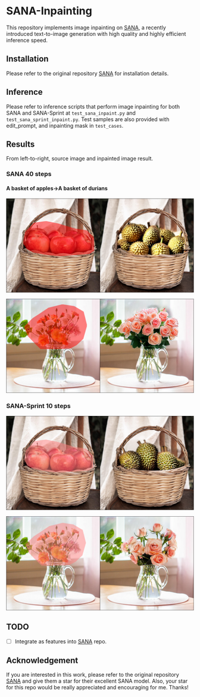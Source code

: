 # SANA-Inpainting

This repository implements image inpainting on [SANA](https://github.com/NVlabs/Sana), a recently introduced text-to-image generation with high quality and highly efficient inference speed.

## Installation

Please refer to the original repository [SANA](https://github.com/NVlabs/Sana) for installation details.

## Inference
Please refer to inference scripts that perform image inpainting for both SANA and SANA-Sprint at ```test_sana_inpaint.py``` and ```test_sana_sprint_inpaint.py```. 
Test samples are also provided with edit_prompt, and inpainting mask in ```test_cases```.

## Results
From left-to-right, source image and inpainted image result.
### SANA 40 steps
#### A basket of apples->A basket of durians
![A basket of apples->A basket of durians](results_inpaint_sana/A%20basket%20of%20apples-%3EA%20basket%20of%20durians.png)

![A vase of flowers->A vase of roses](results_inpaint_sana/A%20vase%20of%20flowers-%3EA%20vase%20of%20roses.png)

### SANA-Sprint 10 steps

![A basket of apples->A basket of durians](results_inpaint_sana_sprint/A%20basket%20of%20apples-%3EA%20basket%20of%20durians.png)

![A vase of flowers->A vase of roses](results_inpaint_sana_sprint/A%20vase%20of%20flowers-%3EA%20vase%20of%20roses.png)
## TODO
- [ ] Integrate as features into [SANA](https://github.com/NVlabs/Sana) repo.

## Acknowledgement
If you are interested in this work, please refer to the original repository [SANA](https://github.com/NVlabs/Sana) and give them a star for their excellent SANA model. Also, your star for this repo would be really appreciated and encouraging for me. Thanks!
